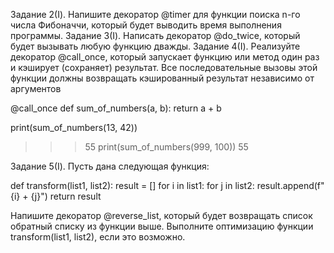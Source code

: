 Задание 2(I).
Напишите декоратор @timer для функции поиска n-го числа Фибоначчи, который будет выводить время выполнения программы.
Задание 3(I). Написать декоратор @do_twice, который будет вызывать любую функцию дважды.
Задание 4(I). Реализуйте декоратор @call_once, который запускает функцию или метод один раз и кэширует (сохраняет) результат.
Все последовательные вызовы этой функции должны возвращать кэшированный результат независимо от аргументов

@call_once
def sum_of_numbers(a, b):
    return a + b

print(sum_of_numbers(13, 42))
>>> 55
print(sum_of_numbers(999, 100))
>>> 55

Задание 5(I). Пусть дана следующая функция:

def transform(list1, list2):
    result = []
    for i in list1:
       for j in list2:
           result.append(f"{i} + {j}")
    return result

Напишите декоратор @reverse_list, который будет возвращать список обратный списку из функции выше.
Выполните оптимизацию функции transform(list1, list2), если это возможно.
